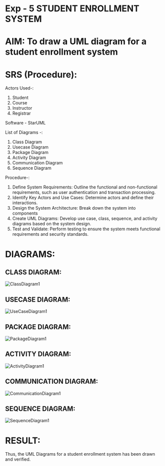 # Exp - 5 STUDENT ENROLLMENT SYSTEM

# AIM: To draw a UML diagram for a student enrollment system

# SRS (Procedure):
Actors Used-:
1) Student
2) Course
3) Instructor
4) Registrar

Software - StarUML

List of Diagrams -:
1) Class Diagram
2) Usecase Diagram
3) Package Diagram
4) Activity Diagram
5) Communication Diagram
6) Sequence Diagram

Procedure-:
1. Define System Requirements: Outline the functional and non-functional requirements, such as user authentication and transaction processing.
2. Identify Key Actors and Use Cases: Determine actors and define their interactions.
3. Design the System Architecture: Break down the system into components
4. Create UML Diagrams: Develop use case, class, sequence, and activity diagrams based on the system design.
5. Test and Validate: Perform testing to ensure the system meets functional requirements and security standards.


# DIAGRAMS:
## CLASS DIAGRAM:
![ClassDiagram1](https://github.com/user-attachments/assets/6e2dba15-2cfb-4f7b-8338-9d33964a382e)


## USECASE DIAGRAM:
![UseCaseDiagram1](https://github.com/user-attachments/assets/713092a0-6e3e-41a1-8418-0c170dad1b3a)


## PACKAGE DIAGRAM:
![PackageDiagram1](https://github.com/user-attachments/assets/487266ba-979e-43fd-8567-0dd17baa8529)


## ACTIVITY DIAGRAM:
![ActivityDiagram1](https://github.com/user-attachments/assets/b8f82a43-6be7-499f-90c9-c8f5b1999f7c)


## COMMUNICATION DIAGRAM:
![CommunicationDiagram1](https://github.com/user-attachments/assets/468a3af3-4d65-43fd-a656-18709d90df09)


## SEQUENCE DIAGRAM:
![SequenceDiagram1](https://github.com/user-attachments/assets/a03051d3-f726-4bce-968f-e2d69a2ce8d0)


# RESULT:
Thus, the UML Diagrams for a student enrollment system has been drawn and verified.
